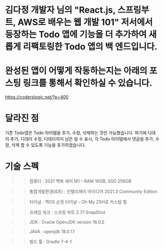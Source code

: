 # 김다정 개발자 님의 "React.js, 스프링부트, AWS로 배우는 웹 개발 101" 저서에서 등장하는 Todo 앱에 기능을 더 추가하여 새롭게 리팩토링한 Todo 앱의 백 엔드입니다.

# 완성된 앱이 어떻게 작동하는지는 아래의 포스팅 링크를 통해서 확인하실 수 있습니다.
https://coderslogic.net/?p=400

# 달라진 점
기존 Todo앱은 Todo 아이템을 추가, 수정, 삭제하는 것만 가능했습니다.
여기에 디데이 추가,
디데이 수정,
디데이까지 남은 일 수 표시,
각 Todo 아이템에서 댓글을 추가, 수정, 삭제
할 수 있도록 기능을 추가하였습니다.

# 기술 스펙
>> 컴퓨터 : 2021 맥북 에어 M1 – RAM 16GB, SSD 256GB

>> 통합개발환경(IDE) : 인텔리제이 아이디어 2021.3 Community Edition

>> 터미널 : 맥OS 순정 터미널 – Oh My ZSH로 커스텀 함.

>> 프레임 워크 : 스프링 부트 2.7.1 SnapShot

>> JDK : Oracle OpenJDK version 16.0.2

>> JAVA : openjdk 18.0.1.1

>> 빌드 툴 : Gradle 7-4-1

